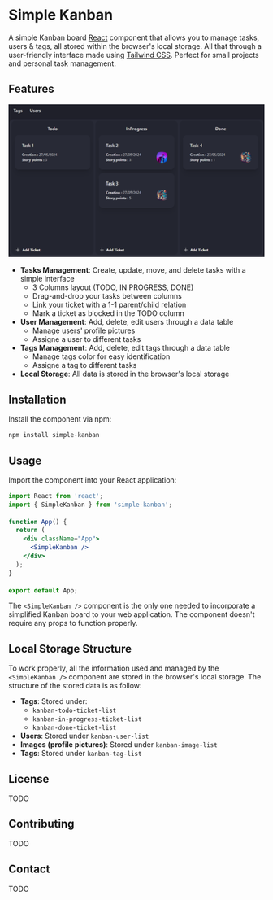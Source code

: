 # Simple Kanban

A simple Kanban board [React](https://react.dev/) component that allows you to manage tasks, users & tags, all stored within the browser's local storage. All that through a user-friendly interface made using [Tailwind CSS](https://tailwindcss.com/). Perfect for small projects and personal task management.

## Features

![Demo image](./public/kanban.png)

- **Tasks Management**: Create, update, move, and delete tasks with a simple interface
  - 3 Columns layout (TODO, IN PROGRESS, DONE)
  - Drag-and-drop your tasks between columns
  - Link your ticket with a 1-1 parent/child relation
  - Mark a ticket as blocked in the TODO column
- **User Management**: Add, delete, edit users through a data table
  - Manage users' profile pictures
  - Assigne a user to different tasks
- **Tags Management**: Add, delete, edit tags through a data table
  - Manage tags color for easy identification
  - Assigne a tag to different tasks
- **Local Storage**: All data is stored in the browser's local storage

## Installation

Install the component via npm:

```bash
npm install simple-kanban
```

## Usage

Import the component into your React application:

```jsx
import React from 'react';
import { SimpleKanban } from 'simple-kanban';

function App() {
  return (
    <div className="App">
      <SimpleKanban />
    </div>
  );
}

export default App;
```

The `<SimpleKanban />` component is the only one needed to incorporate a simplified Kanban board to your web application.
The component doesn't require any props to function properly.

## Local Storage Structure

To work properly, all the information used and managed by the `<SimpleKanban />` component are stored in the browser's local storage.
The structure of the stored data is as follow:

- **Tags**: Stored under:
  - `kanban-todo-ticket-list`
  - `kanban-in-progress-ticket-list`
  - `kanban-done-ticket-list`
- **Users**: Stored under `kanban-user-list`
- **Images (profile pictures)**: Stored under `kanban-image-list`
- **Tags**: Stored under `kanban-tag-list`

## License

TODO

## Contributing

TODO

## Contact

TODO
